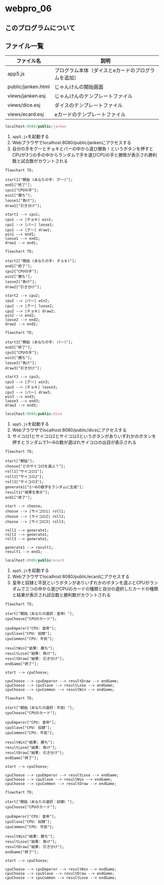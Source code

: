 # webpro_06
## このプログラムについて
## ファイル一覧
ファイル名 |説明
-|-
app5.js | プログラム本体（ダイスとeカードのプログラムを追加）
public/janken.html | じゃんけんの開始画面
views/janken.esj | じゃんけんのテンプレートファイル
views/dice.esj | ダイスのテンプレートファイル
views/ecard.esj | eカードのテンプレートファイル
```javascript
localhost:8080/public/janken
```
1. ```app5.js```を起動する
1. Webブラウザでlocalhost:8080/public/jankenにアクセスする
1. 自分の手をグーとチョキとパーの中から選び勝負！というボタンを押すとCPUが3つの手の中からランダムで手を選びCPUの手と勝敗が表示され勝利数と試合数がカウントされる

```mermaid
flowchart TD;

start1["開始 (あなたの手: グー)"];
end1["終了"];
cpu1{"CPUの手"};
win1["勝ち"];
loose1["負け"];
draw1["引き分け"];

start1 --> cpu1;
cpu1 --> |チョキ| win1;
cpu1 --> |パー| loose1;
cpu1 --> |グー| draw1;
win1 --> end1;
loose1 --> end1;
draw1 --> end1;
```

```mermaid
flowchart TD;

start2["開始 (あなたの手: チョキ)"];
end2["終了"];
cpu2{"CPUの手"};
win2["勝ち"];
loose2["負け"];
draw2["引き分け"];

start2 --> cpu2;
cpu2 --> |パー| win2;
cpu2 --> |グー| loose2;
cpu2 --> |チョキ| draw2;
win2 --> end2;
loose2 --> end2;
draw2 --> end2;
```

```mermaid
flowchart TD;

start3["開始 (あなたの手: パー)"];
end3["終了"];
cpu3{"CPUの手"};
win3["勝ち"];
loose3["負け"];
draw3["引き分け"];

start3 --> cpu3;
cpu3 --> |グー| win3;
cpu3 --> |チョキ| loose3;
cpu3 --> |パー| draw3;
win3 --> end3;
loose3 --> end3;
draw3 --> end3;
```




```javascript
localhost:8080/public/dice
```
1. ```app5.js```を起動する
1. Webブラウザでlocalhost:8080/public/diceにアクセスする
1. サイコロ1とサイコロ2とサイコロ3というボタンがありいずれかのボタンを押すとランダムで1〜6の数が選ばれサイコロの出目が表示される

```mermaid
flowchart TD;

start["開始"];
choose{"どのサイコロを選ぶ？"};
roll1["サイコロ1"];
roll2["サイコロ2"];
roll3["サイコロ3"];
generate1["1〜6の数字をランダムに生成"];
result1["結果を表示"];
end1["終了"];

start --> choose;
choose --> |サイコロ1| roll1;
choose --> |サイコロ2| roll2;
choose --> |サイコロ3| roll3;

roll1 --> generate1;
roll2 --> generate1;
roll3 --> generate1;

generate1 --> result1;
result1 --> end1;
```



```javascript
localhost:8080/public/ecard
```
1. ```app5.js```を起動する
1. Webブラウザでlocalhost:8080/public/ecardにアクセスする
1. 皇帝と奴隷と平民というボタンがありいずれかのボタンを選ぶとCPUがランダムで三つの中から選びCPUのカードの種類と自分の選択したカードの種類と結果が表示され試合数と勝利数がカウントされる

```mermaid
flowchart TD;

start["開始（あなたの選択：皇帝）"];
cpuChoose["CPUのカード"];

cpuEmperor["CPU: 皇帝"];
cpuSlave["CPU: 奴隷"];
cpuCommon["CPU: 平民"];

resultWin["結果: 勝ち"];
resultLose["結果: 負け"];
resultDraw["結果: 引き分け"];
endGame["終了"];

start --> cpuChoose;

cpuChoose --> cpuEmperor --> resultDraw --> endGame;
cpuChoose --> cpuSlave --> resultLose --> endGame;
cpuChoose --> cpuCommon --> resultWin --> endGame;
```


```mermaid
flowchart TD;

start["開始（あなたの選択：平民）"];
cpuChoose["CPUのカード"];

cpuEmperor["CPU: 皇帝"];
cpuSlave["CPU: 奴隷"];
cpuCommon["CPU: 平民"];

resultWin["結果: 勝ち"];
resultLose["結果: 負け"];
resultDraw["結果: 引き分け"];
endGame["終了"];

start --> cpuChoose;

cpuChoose --> cpuEmperor --> resultLose --> endGame;
cpuChoose --> cpuSlave --> resultWin --> endGame;
cpuChoose --> cpuCommon --> resultDraw --> endGame;
```


```mermaid
flowchart TD;

start["開始（あなたの選択：奴隷）"];
cpuChoose["CPUのカード"];

cpuEmperor["CPU: 皇帝"];
cpuSlave["CPU: 奴隷"];
cpuCommon["CPU: 平民"];

resultWin["結果: 勝ち"];
resultLose["結果: 負け"];
resultDraw["結果: 引き分け"];
endGame["終了"];

start --> cpuChoose;

cpuChoose --> cpuEmperor --> resultWin --> endGame;
cpuChoose --> cpuSlave --> resultDraw --> endGame;
cpuChoose --> cpuCommon --> resultLose --> endGame;
```